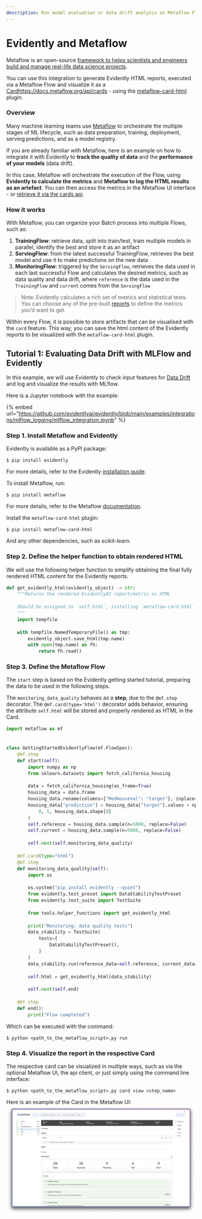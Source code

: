 ```yaml
---
description: Run model evaluation or data drift analysis as Metaflow Flow and save the Evidently metrics in S3, visualizing it with the optional Metaflow UI.
---
```


# Evidently and Metaflow

Metaflow is an open-source [framework to helps scientists and engineers build and manage real-life data science projects](https://github.com/Netflix/metaflow).

You can use this integration to generate Evidently HTML reports, executed via a Metaflow Flow and visualize it as a [Card]()https://docs.metaflow.org/api/cards - using the [metaflow-card-html](https://pypi.org/project/metaflow-card-html/) plugin.

### **Overview**

Many machine learning teams use [Metaflow](https://outerbounds.com/) to orchestrate the multiple stages of ML lifecycle, such as data preparation, training, deployment, serving predictions, and as a model registry. 

If you are already familiar with Metaflow, here is an example on how to integrate it with Evidently to **track the quality of data** and the **performance of your models** (data drift).

In this case, Metaflow will orchestrate the execution of the Flow, using **Evidently to calculate the metrics** and **Metaflow to log the HTML results as an artefact**. You can then access the metrics in the Metaflow UI interface - or [retrieve it via the cards api](https://docs.metaflow.org/api/cards#retrieving-cards).

### **How it works**

With Metaflow, you can organize your Batch process into multiple Flows, such as:

1. **TrainingFlow**: retrieve data, split into train/test, train multiple models in parallel, identify the best and store it as an artifact
2. **ServingFlow**: from the latest successful TrainingFlow, retrieves the best model and use it to make predictions on the new data
3. **MonitoringFlow**: triggered by the `ServingFlow`, retrieves the data used in each last successful Flow and calculates the desired metrics, such as data quality and data drift, where `reference` is the data used in the `TrainingFlow` and `current` comes from the `ServingFlow`

> Note: Evidently calculates a rich set of metrics and statistical tests. You can choose any of the pre-built [reports](../reports/) to define the metrics you’d want to get.

Within every Flow, it is possible to store artifacts that can be visualised with the `card` feature. This way, you can save the html content of the Evidently reports to be visualized with the `metaflow-card-html` plugin.

## Tutorial 1: Evaluating Data Drift with **MLFlow and Evidently**

In this example, we will use Evidently to check input features for [Data Drift](../reports/data-drift.md) and log and visualize the results with MLflow.

Here is a Jupyter notebook with the example:

{% embed url="https://github.com/evidentlyai/evidently/blob/main/examples/integrations/mlflow_logging/mlflow_integration.ipynb" %}

### **Step 1. Install Metaflow and Evidently**

Evidently is available as a PyPI package:

```
$ pip install evidently
```

For more details, refer to the Evidently [installation guide](../get-started/install-evidently.md).

To install Metaflow, run:

```
$ pip install metaflow
```

For more details, refer to the Metaflow [documentation](https://docs.metaflow.org/getting-started/install).

Install the `metaflow-card-html` plugin:
```
$ pip install metaflow-card-html
```

And any other dependencies, such as scikit-learn.

### Step 2. Define the helper function to obtain rendered HTML

We will use the following helper function to simplify obtaining the final fully rendered HTML content for the Evidently reports.

```python
def get_evidently_html(evidently_object) -> str:
    """Returns the rendered EvidentlyAI report/metric as HTML

    Should be assigned to `self.html`, installing `metaflow-card-html` to be rendered
    """
    import tempfile

    with tempfile.NamedTemporaryFile() as tmp:
        evidently_object.save_html(tmp.name)
        with open(tmp.name) as fh:
            return fh.read()
```

### Step 3. Define the Metaflow Flow
The `start` step is based on the Evidently getting started tutorial, preparing the data to be used in the following steps.

The `monitoring_data_quality` behaves as a **step**, due to the `@mf.step` decorator. The `@mf.card(type='html')` decorator adds behavior, ensuring the attribute `self.html` will be stored and properly rendered as HTML in the Card.

```python
import metaflow as mf


class GettingStartedEvidentlyFlow(mf.FlowSpec):
    @mf.step
    def start(self):
        import numpy as np
        from sklearn.datasets import fetch_california_housing

        data = fetch_california_housing(as_frame=True)
        housing_data = data.frame
        housing_data.rename(columns={"MedHouseVal": "target"}, inplace=True)
        housing_data["prediction"] = housing_data["target"].values + np.random.normal(
            0, 5, housing_data.shape[0]
        )
        self.reference = housing_data.sample(n=5000, replace=False)
        self.current = housing_data.sample(n=5000, replace=False)

        self.next(self.monitoring_data_quality)

    @mf.card(type="html")
    @mf.step
    def monitoring_data_quality(self):
        import os

        os.system("pip install evidently --quiet")
        from evidently.test_preset import DataStabilityTestPreset
        from evidently.test_suite import TestSuite

        from tools.helper_functions import get_evidently_html

        print("Monitoring: data quality tests")
        data_stability = TestSuite(
            tests=[
                DataStabilityTestPreset(),
            ]
        )
        data_stability.run(reference_data=self.reference, current_data=self.current)

        self.html = get_evidently_html(data_stability)

        self.next(self.end)

    @mf.step
    def end():
        print("Flow completed")
```

Which can be executed with the command:
```
$ python <path_to_the_metaflow_script>.py run
```

### Step 4. Visualize the report in the respective Card

The respective card can be visualized in multiple ways, such as via the optional Metaflow UI, the api client, or just simply using the command line interface:
```
$ python <path_to_the_metaflow_script>.py card view <step_name>
```
Here is an example of the Card in the Metaflow UI:
![Metaflow UI: card html](<../.gitbook/assets/metaflow_card_html.png>)
